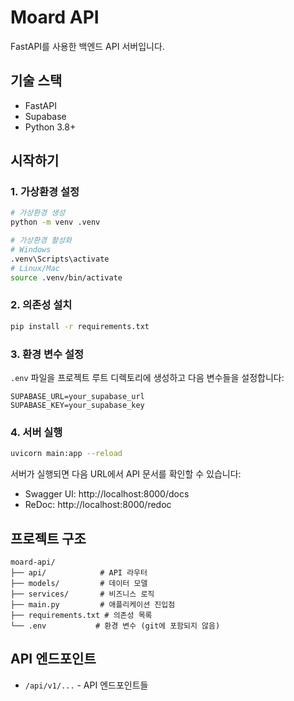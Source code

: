 # Moard API

FastAPI를 사용한 백엔드 API 서버입니다.

## 기술 스택

- FastAPI
- Supabase
- Python 3.8+

## 시작하기

### 1. 가상환경 설정

```bash
# 가상환경 생성
python -m venv .venv

# 가상환경 활성화
# Windows
.venv\Scripts\activate
# Linux/Mac
source .venv/bin/activate
```

### 2. 의존성 설치

```bash
pip install -r requirements.txt
```

### 3. 환경 변수 설정

`.env` 파일을 프로젝트 루트 디렉토리에 생성하고 다음 변수들을 설정합니다:

```env
SUPABASE_URL=your_supabase_url
SUPABASE_KEY=your_supabase_key
```

### 4. 서버 실행

```bash
uvicorn main:app --reload
```

서버가 실행되면 다음 URL에서 API 문서를 확인할 수 있습니다:
- Swagger UI: http://localhost:8000/docs
- ReDoc: http://localhost:8000/redoc

## 프로젝트 구조

```
moard-api/
├── api/            # API 라우터
├── models/         # 데이터 모델
├── services/       # 비즈니스 로직
├── main.py         # 애플리케이션 진입점
├── requirements.txt # 의존성 목록
└── .env           # 환경 변수 (git에 포함되지 않음)
```

## API 엔드포인트

- `/api/v1/...` - API 엔드포인트들